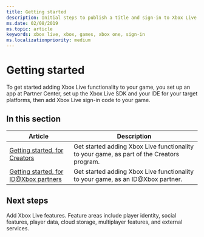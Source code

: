```yaml
---
title: Getting started
description: Initial steps to publish a title and sign-in to Xbox Live.
ms.date: 02/08/2019
ms.topic: article
keywords: xbox live, xbox, games, xbox one, sign-in
ms.localizationpriority: medium
---
```

# Getting started

To get started adding Xbox Live functionality to your game, you set up an app at Partner Center, set up the Xbox Live SDK and your IDE for your target platforms, then add Xbox Live sign-in code to your game.


## In this section

| Article | Description |
|---------|-------------|
| [Getting started, for Creators](creators/index.md) | Get started adding Xbox Live functionality to your game, as part of the Creators program. |
| [Getting started, for ID@Xbox partners](id-partners/index.md) | Get started adding Xbox Live functionality to your game, as an ID@Xbox partner. |


## Next steps

Add Xbox Live features.
Feature areas include player identity, social features, player data, cloud storage, multiplayer features, and external services.
